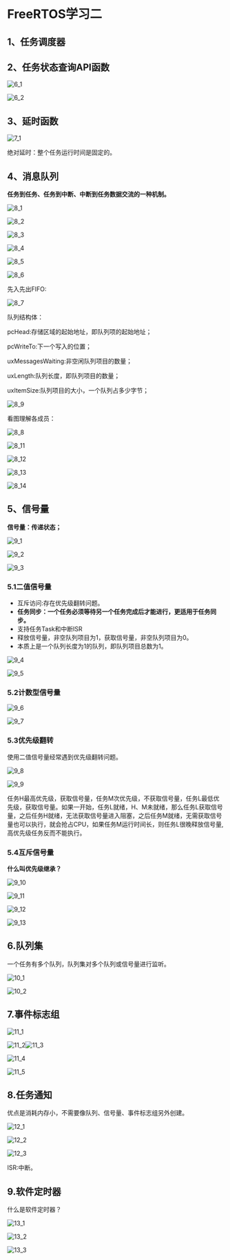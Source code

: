 # FreeRTOS学习二

## 1、任务调度器

## 2、任务状态查询API函数

![6_1](https://raw.githubusercontent.com/yyhlovehh/yyhlovehh.github.io/master/202311302322616.png)

![6_2](https://raw.githubusercontent.com/yyhlovehh/yyhlovehh.github.io/master/202311302324291.png)

## 3、延时函数

![7_1](https://raw.githubusercontent.com/yyhlovehh/yyhlovehh.github.io/master/202311302333620.png)

绝对延时：整个任务运行时间是固定的。

## 4、消息队列

**任务到任务、任务到中断、中断到任务数据交流的一种机制。**

![8_1](https://raw.githubusercontent.com/yyhlovehh/yyhlovehh.github.io/master/202311302339635.png)

![8_2](https://raw.githubusercontent.com/yyhlovehh/yyhlovehh.github.io/master/202311302345226.png)

![8_3](https://raw.githubusercontent.com/yyhlovehh/yyhlovehh.github.io/master/202311302346257.png)

![8_4](https://raw.githubusercontent.com/yyhlovehh/yyhlovehh.github.io/master/202312010001019.png)

![8_5](https://raw.githubusercontent.com/yyhlovehh/yyhlovehh.github.io/master/202312010005927.png)

![8_6](https://raw.githubusercontent.com/yyhlovehh/yyhlovehh.github.io/master/202312010006877.png)

先入先出FIFO:

![8_7](https://raw.githubusercontent.com/yyhlovehh/yyhlovehh.github.io/master/202312010007622.png)

队列结构体：

pcHead:存储区域的起始地址，即队列项的起始地址；

pcWriteTo:下一个写入的位置；

uxMessagesWaiting:非空闲队列项目的数量；

uxLength:队列长度，即队列项目的数量；

uxItemSize:队列项目的大小，一个队列占多少字节；

![8_9](https://raw.githubusercontent.com/yyhlovehh/yyhlovehh.github.io/master/202312010021295.png)

看图理解各成员：

![8_8](https://raw.githubusercontent.com/yyhlovehh/yyhlovehh.github.io/master/202312010023166.png)

![8_11](https://raw.githubusercontent.com/yyhlovehh/yyhlovehh.github.io/master/202312011151321.png)

![8_12](https://raw.githubusercontent.com/yyhlovehh/yyhlovehh.github.io/master/202312011151259.png)

![8_13](https://raw.githubusercontent.com/yyhlovehh/yyhlovehh.github.io/master/202312011152563.png)

![8_14](https://raw.githubusercontent.com/yyhlovehh/yyhlovehh.github.io/master/202312011152607.png)

## 5、信号量

**信号量：传递状态；**

![9_1](https://raw.githubusercontent.com/yyhlovehh/yyhlovehh.github.io/master/202312011202215.png)

![9_2](https://raw.githubusercontent.com/yyhlovehh/yyhlovehh.github.io/master/202312011202292.png)

![9_3](https://raw.githubusercontent.com/yyhlovehh/yyhlovehh.github.io/master/202312011204110.png)

### 5.1二值信号量

- 互斥访问:存在优先级翻转问题。
- **任务同步：一个任务必须等待另一个任务完成后才能进行，更适用于任务同步。**
- 支持任务Task和中断ISR
- 释放信号量，非空队列项目为1，获取信号量，非空队列项目为0。
- 本质上是一个队列长度为1的队列，即队列项目总数为1。

![9_4](https://raw.githubusercontent.com/yyhlovehh/yyhlovehh.github.io/master/202312011207598.png)

![9_5](https://raw.githubusercontent.com/yyhlovehh/yyhlovehh.github.io/master/202312011212028.png)

### 5.2计数型信号量

![9_6](https://raw.githubusercontent.com/yyhlovehh/yyhlovehh.github.io/master/202312011330858.png)

![9_7](https://raw.githubusercontent.com/yyhlovehh/yyhlovehh.github.io/master/202312011338140.png)

### 5.3优先级翻转

使用二值信号量经常遇到优先级翻转问题。

![9_8](https://raw.githubusercontent.com/yyhlovehh/yyhlovehh.github.io/master/202312011354964.png)

![9_9](https://raw.githubusercontent.com/yyhlovehh/yyhlovehh.github.io/master/202312011355609.png)

任务H最高优先级，获取信号量，任务M次优先级，不获取信号量，任务L最低优先级，获取信号量。如果一开始，任务L就绪，H、M未就绪，那么任务L获取信号量，之后任务H就绪，无法获取信号量进入阻塞，之后任务M就绪，无需获取信号量也可以执行，就会抢占CPU，如果任务M运行时间长，则任务L很晚释放信号量,高优先级任务反而不能执行。

### 5.4互斥信号量

**什么叫优先级继承？**

![9_10](https://raw.githubusercontent.com/yyhlovehh/yyhlovehh.github.io/master/202312011403005.png)

![9_11](https://raw.githubusercontent.com/yyhlovehh/yyhlovehh.github.io/master/202312011404582.png)

![9_12](https://raw.githubusercontent.com/yyhlovehh/yyhlovehh.github.io/master/202312011408834.png)

![9_13](https://raw.githubusercontent.com/yyhlovehh/yyhlovehh.github.io/master/202312011408264.png)

## 6.队列集

一个任务有多个队列，队列集对多个队列或信号量进行监听。

![10_1](https://raw.githubusercontent.com/yyhlovehh/yyhlovehh.github.io/master/202312011430604.png)

![10_2](https://raw.githubusercontent.com/yyhlovehh/yyhlovehh.github.io/master/202312011432359.png)

## 7.事件标志组

![11_1](https://raw.githubusercontent.com/yyhlovehh/yyhlovehh.github.io/master/202312011435160.png)

![11_2](https://raw.githubusercontent.com/yyhlovehh/yyhlovehh.github.io/master/202312011438479.png)![11_3](https://raw.githubusercontent.com/yyhlovehh/yyhlovehh.github.io/master/202312011439801.png)

![11_4](https://raw.githubusercontent.com/yyhlovehh/yyhlovehh.github.io/master/202312011439795.png)

![11_5](https://raw.githubusercontent.com/yyhlovehh/yyhlovehh.github.io/master/202312011441057.png)

## 8.任务通知

优点是消耗内存小，不需要像队列、信号量、事件标志组另外创建。

![12_1](https://raw.githubusercontent.com/yyhlovehh/yyhlovehh.github.io/master/202312011452015.png)

![12_2](https://raw.githubusercontent.com/yyhlovehh/yyhlovehh.github.io/master/202312011454874.png)

![12_3](https://raw.githubusercontent.com/yyhlovehh/yyhlovehh.github.io/master/202312011455443.png)

ISR:中断。

## 9.软件定时器

什么是软件定时器？

![13_1](https://raw.githubusercontent.com/yyhlovehh/yyhlovehh.github.io/master/202312011502588.png)

![13_2](https://raw.githubusercontent.com/yyhlovehh/yyhlovehh.github.io/master/202312011502146.png)

![13_3](https://raw.githubusercontent.com/yyhlovehh/yyhlovehh.github.io/master/202312011503866.png)